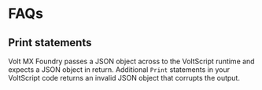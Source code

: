 # FAQs

## Print statements

Volt MX Foundry passes a JSON object across to the VoltScript runtime and expects a JSON object in return. Additional `Print` statements in your VoltScript code returns an invalid JSON object that corrupts the output.